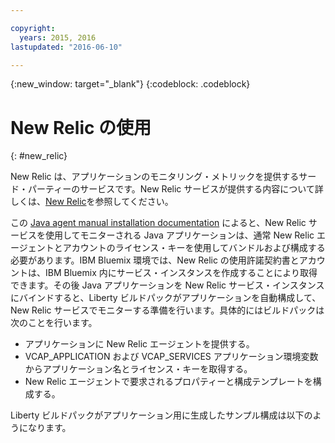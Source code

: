 ```yaml
---

copyright:
  years: 2015, 2016
lastupdated: "2016-06-10"

---
```


{:new_window: target="_blank"}
{:codeblock: .codeblock}

# New Relic の使用
{: #new_relic}

New Relic は、アプリケーションのモニタリング・メトリックを提供するサード・パーティーのサービスです。New Relic サービスが提供する内容について詳しくは、[New
Relic](http://newrelic.com/java)を参照してください。

この [Java agent manual installation documentation](https://docs.newrelic.com/docs/agents/java-agent/installation/java-agent-manual-installation) によると、New Relic サービスを使用してモニターされる Java アプリケーションは、通常 New Relic エージェントとアカウントのライセンス・キーを使用してバンドルおよび構成する必要があります。IBM Bluemix 環境では、New Relic の使用許諾契約書とアカウントは、IBM Bluemix 内にサービス・インスタンスを作成することにより取得できます。その後 Java アプリケーションを New Relic サービス・インスタンスにバインドすると、Liberty ビルドパックがアプリケーションを自動構成して、New Relic サービスでモニターする準備を行います。具体的にはビルドパックは次のことを行います。

* アプリケーションに New Relic エージェントを提供する。
* VCAP_APPLICATION および VCAP_SERVICES アプリケーション環境変数からアプリケーション名とライセンス・キーを取得する。
* New Relic エージェントで要求されるプロパティーと構成テンプレートを構成する。

Liberty ビルドパックがアプリケーション用に生成したサンプル構成は以下のようになります。

```
    -javaagent:/home/vcap/app/.new_relic_agent/new_relic_agent-3.12.0.jar
    -Dnewrelic.home=/home/vcap/app/.new_relic_agent
    -Dnewrelic.config.license_key=123456
    -Dnewrelic.config.app_name=myapp
    -Dnewrelic.config.log_file_path=../../../../../logs
```
{: codeblock}

## New Relic サービスの追加
{: #add_new_relic}

IBM Bluemix 内で既存の Java アプリケーションを New Relic でモニターするには、以下のステップに従ってください。
1. IBM Bluemix に New Relic サービス・インスタンスを作成します。

  <pre>
    $ cf create-service newrelic standard mynewrelic
  </pre>
  {: codeblock}

2. New Relic サービスを使用してアプリケーションを IBM Bluemix にデプロイします。以下のサンプル・アプリケーション・マニフェストを参照してください。

  <pre>
        &dash;&dash;&dash;
        applications:
        - name: myapp
         memory: 1G
         instances: 1
         host: myapp
         domain: mybluemix.net
         path: myapp.war
         services:
         - mynewrelic
  </pre>
  {: codeblock}

3. アプリケーションの IBM Bluemix ダッシュボードからアプリケーションの New Relic ダッシュボードに直接アクセスします。

### ユーザー提供の New Relic サービスの追加
{: #add_user_provided_new_relic}

既存の New Relic アカウントとライセンス・キーがある場合は、「ユーザー提供のサービス」を使用して既存の New Relic サービスをアプリケーションにバインドできます。

1. 既存のライセンス・キーを使用してユーザー提供のサービス・インスタンスを作成します。例えば、既存のライセンス・キーが 1234567 の場合、「create-user-provided-service」に CF CLI を使用して、以下のプロンプトでライセンス・キー 1234567 を入力できます。

  ```
    $ cf create-user-provided-service mynewrelic -p "licenseKey"
    licenseKey> 1234567
  ```
  {: codeblock}

2. ユーザー提供の New Relic サービス・インスタンスを使用してアプリケーションを IBM Bluemix にデプロイします。ユーザー提供の New Relic サービス・インスタンスを使用するサンプル・アプリケーション・マニフェストは以下のようになります。
  <pre>
        &dash;&dash;&dash;
        applications:
        - name: myapp
         memory: 1G
         instances: 1
         host: myapp
         domain: mybluemix.net
         path: myapp.war
         services:
         - mynewrelic
  </pre>
  {: codeblock}

3. New Relic ダッシュボードにアクセスしてアプリケーション・メトリックを表示します。

New Relic サービスの自動構成は、ビルドバックのフレームワークを通じて使用可能にされるコンテナー管理サービスであるため、他のサービスの自動構成と異なります。フレームワークを通じて使用可能にされるため、このサービスの自動構成は以下の 3 点で他のサービスと異なっています。
* オプトアウトはオプションではありません。
* サービス統合は Java エージェントである New Relic エージェントに依存します。したがって、server.xml ファイルのクラウド変数とは対照的に、これは Java オプションから構成されます。
* 構成は VCAP_SERVICES および VCAP_APPLICATION の両方に依存します。

# 関連リンク
{: #rellinks}
## 一般
{: #general}
* [Liberty ランタイム](index.html)
* [Liberty プロファイル概要](http://www-01.ibm.com/support/knowledgecenter/SSAW57_8.5.5/com.ibm.websphere.wlp.nd.doc/ae/cwlp_about.html)
